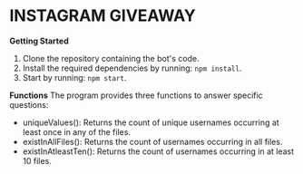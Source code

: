 # INSTAGRAM GIVEAWAY

**Getting Started**

1. Clone the repository containing the bot's code.
2. Install the required dependencies by running: `npm install`.
3. Start by running: `npm start`.

**Functions**
The program provides three functions to answer specific questions:

- uniqueValues(): Returns the count of unique usernames occurring at least once in any of the files.
- existInAllFiles(): Returns the count of usernames occurring in all files.
- existInAtleastTen(): Returns the count of usernames occurring in at least 10 files.
